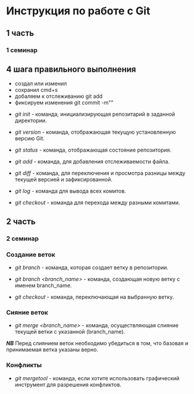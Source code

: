 # Инструкция по работе с Git
## 1 часть
### 1 семинар
## **4 шага правильного выполнения**

- создал или изменил
- сохранил cmd+s
- добаляем к отслеживанию git add
- фиксируем изменения git commit -m""

* *git init* - команда, инициализирующая репозитарий в заданной директории.

* *git version* - команда, отображающая текущую установленную версию Git.

* *git status* - команда, отображающая состояние репозитория.

* *git add* - команда, для добавления отслеживаемости файла.

* *git diff* - команда, для переключения и просмотра разницы между текущей версией и зафиксированной.

* *git log* - команда для вывода всех комитов.

* *git checkout* - команда для перехода между разными комитами.

## 2 часть
### 2 семинар
### Создание веток

* *git branch* - команда, которая создает ветку в репозитории.

* *git branch <branch_name>* -  команда, создающая новую ветку с именем branch_name.

* *git checkout* - команда, переключающая на выбранную ветку.

### Сияние веток

* *git merge <branch_name>* - команда, осуществляющая слияние текущей ветки с указанной (branch_name).

__*NB*__ Перед слиянием веток необходимо убедиться в том, что базовая и принимаемая ветка указаны верно.


### Конфликты

* *git mergetool* - команда, если хотите использовать графический инструмент для разрешения конфликтов.

